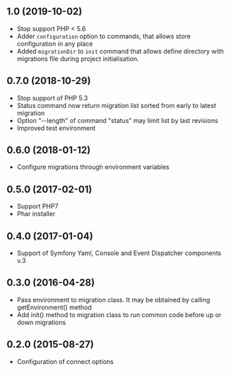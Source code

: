 ## 1.0 (2019-10-02)
  * Stop support PHP < 5.6
  * Adder `configuration` option to commands, that allows store configuration in any place
  * Added `migrationDir` to `init` command that allows define directory with migrations file during project initialisation.

## 0.7.0 (2018-10-29)
  * Stop support of PHP 5.3
  * Status command now return migration list sorted from early to latest migration
  * Option "--length" of command "status" may limit list by last revisions
  * Improved test environment

## 0.6.0 (2018-01-12)
  * Configure migrations through environment variables

## 0.5.0 (2017-02-01)
  * Support PHP7
  * Phar installer

## 0.4.0 (2017-01-04)
  * Support of Symfony Yaml, Console and Event Dispatcher components v.3

## 0.3.0 (2016-04-28)
  * Pass environment to migration class. It may be obtained by calling getEnvironment() method
  * Add init() method to migration class to run common code before up or down migrations

## 0.2.0 (2015-08-27)
  * Configuration of connect options